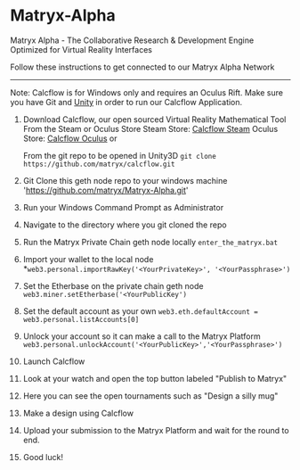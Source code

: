# Matryx-Alpha
Matryx Alpha - The Collaborative Research &amp; Development Engine Optimized for Virtual Reality Interfaces

Follow these instructions to get connected to our Matryx Alpha Network

---

Note: Calcflow is for Windows only and requires an Oculus Rift.
Make sure you have Git and [Unity](https://unity3d.com/) in order to run our Calcflow Application.


1. Download Calcflow, our open sourced Virtual Reality Mathematical Tool
	From the Steam or Oculus Store
		Steam Store: [Calcflow Steam](http://store.steampowered.com/app/547280/Calcflow/)
		Oculus Store: [Calcflow Oculus](https://www.oculus.com/experiences/rift/1143046855744783/)
	or

	From the git repo to be opened in Unity3D
	`git clone https://github.com/matryx/calcflow.git`

2. Git Clone this geth node repo to your windows machine
	'https://github.com/matryx/Matryx-Alpha.git'

3. Run your Windows Command Prompt as Administrator

4. Navigate to the directory where you git cloned the repo

5. Run the Matryx Private Chain geth node locally
	`enter_the_matryx.bat`

6. Import your wallet to the local node	
	*`web3.personal.importRawKey('<YourPrivateKey>', '<YourPassphrase>')`
7. Set the Etherbase on the private chain geth node
	`web3.miner.setEtherbase('<YourPublicKey')`
8. Set the default account as your own
	`web3.eth.defaultAccount = web3.personal.listAccounts[0]`
9. Unlock your account so it can make a call to the Matryx Platform
	`web3.personal.unlockAccount('<YourPublicKey>','<YourPassphrase>')`

10. Launch Calcflow
11. Look at your watch and open the top button labeled "Publish to Matryx"
12. Here you can see the open tournaments such as "Design a silly mug"
13. Make a design using Calcflow
14. Upload your submission to the Matryx Platform and wait for the round to end.
15. Good luck!



